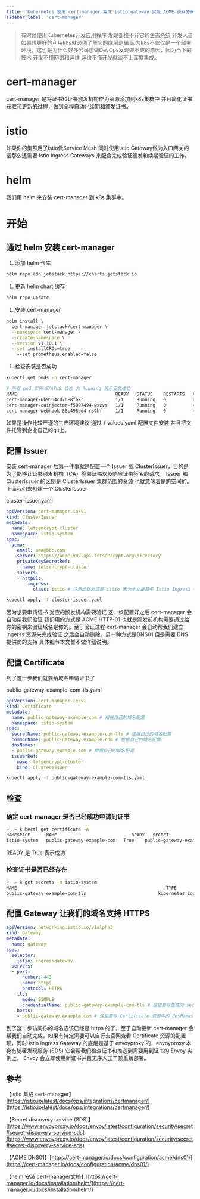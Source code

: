 ```yaml
---
title: 'Kubernetes 使用 cert-manager 集成 istio gateway 实现 ACME 颁发的永久免费TLS HTTPS 证书'
sidebar_label: 'cert-manager'
---
```


> 有时候使用Kubernetes开发应用程序 发现都绕不开它的生态系统 开发人员如果想更好的利用k8s就必须了解它的底层逻辑 因为k8s不仅仅是一个部署环境，这也是为什么好多公司想做DevOps发现做不成的原因，因为当下的技术 开发不懂网络和运维 运维不懂开发就谈不上深度集成。
>

# cert-manager

cert-manager 是将证书和证书颁发机构作为资源添加到k8s集群中 并且简化证书获取和更新的过程，做到全程自动化续期和颁发证书。

# istio

如果你的集群用了istio做Service Mesh 同时使用Istio Gateway做为入口网关的话那么还需要 Istio Ingress Gateways 来配合完成验证颁发和续期验证的工作。

# helm

我们用 helm 来安装 cert-manager 到 k8s 集群中。

# 开始

## 通过 helm 安装 cert-manager

1. 添加 helm 仓库

```bash
helm repo add jetstack https://charts.jetstack.io
```

1. 更新 helm chart 缓存

```bash
helm repo update
```

1. 安装 cert-manager

```bash
helm install \
  cert-manager jetstack/cert-manager \
  --namespace cert-manager \
  --create-namespace \
  --version v1.10.1 \
  --set installCRDs=true
	--set prometheus.enabled=false
```

1. 检查安装是否成功

```bash
kubectl get pods -n cert-manager
```

```bash
# 所有 pod 实例 STATUS 状态 为 Running 表示安装成功
NAME                                     READY   STATUS    RESTARTS   AGE
cert-manager-6b9564cd76-8fhkr            1/1     Running   0          47h
cert-manager-cainjector-f5897494-wxzvs   1/1     Running   0          47h
cert-manager-webhook-88c498bd4-rs9hf     1/1     Running   0          47h
```

如果是操作比较严谨的生产环境建议 通过-f values.yaml 配置文件安装 并且把文件托管到企业自己的git上。

## 配置 Issuer

安装 cert-manager 后第一件事就是配置一个 Issuer 或 ClusterIssuer，目的是为了能够让证书颁发机构（CA）签署证书以及响应证书签名的请求。 Issuer 和 ClusterIssuer 的区别是 ClusterIssuer 集群范围的资源 也就意味着是跨空间的。 下面我们来创建一个 ClusterIssuer

cluster-issuer.yaml

```yaml
apiVersion: cert-manager.io/v1
kind: ClusterIssuer
metadata:
  name: letsencrypt-cluster
  namespace: istio-system
spec:
  acme:
    email: aaa@bbb.com
    server: https://acme-v02.api.letsencrypt.org/directory
    privateKeySecretRef:
      name: letsencrypt-cluster
    solvers:
    - http01:
        ingress:
          class: istio # 注意此处必须是 istio 因为本文是基于 Istio Ingress Gateways 作为入口
```

```bash
kubectl apply -f cluster-issuer.yaml
```

因为想要申请证书 对应的颁发机构需要验证 这一步配置好之后 cert-manager 会自动帮我们验证 我们用的方式是 ACME HTTP-01 也就是颁发前机构需要通过给你的密钥来验证域名是你的。至于验证过程 cert-manager 会自动帮我们建立 Ingerss 资源来完成验证 之后会自动删除。另一种方式是DNS01 但是需要 DNS 提供商的支持 具体细节本文暂不做详细说明。

## 配置 Certificate

到了这一步我们就要给域名申请证书了

public-gateway-example-com-tls.yaml

```yaml
apiVersion: cert-manager.io/v1
kind: Certificate
metadata:
  name: public-gateway-example-com # 根据自己的域名配置
  namespace: istio-system
spec:
  secretName: public-gateway-example-com-tls # 根据自己的域名配置
  commonName: public-gateway.example.com # 根据自己的域名配置
  dnsNames:
  - public-gateway.example.com # 根据自己的域名配置
  issuerRef:
    name: letsencrypt-cluster
    kind: ClusterIssuer
```

```bash
kubectl apply -f public-gateway-example-com-tls.yaml
```

## 检查

### 确定 cert-manager 是否已经成功申请到证书

```bash
➜  ~ kubectl get certificate -A
NAMESPACE      NAME                            READY   SECRET                              AGE
istio-system   public-gateway-example-com   True    public-gateway-example-com-tls   46h
```

READY 是 True 表示成功

### 检查证书是否已经存在

```bash
➜  ~ k get secrets -n istio-system                 
NAME                                                        TYPE                                  DATA   AGE
public-gateway-example-com-tls                           kubernetes.io/tls                     2      46h
```

## 配置 Gateway 让我们的域名支持 HTTPS

```yaml
apiVersion: networking.istio.io/v1alpha3
kind: Gateway
metadata:
  name: gateway
spec:
  selector:
    istio: ingressgateway
  servers:
  - port:
      number: 443
      name: https
      protocol: HTTPS
    tls:
      mode: SIMPLE
      credentialName: public-gateway-example-com-tls # 这里要与生成的 secretName 匹配
    hosts:
    - public-gateway.example.com # 这里要与 Certificate 资源中的 dnsNames 匹配
```

到了这一步访问你的域名应该已经是 https 的了，至于自动更新 cert-manager 会帮我们自动完成，如果有特定需要可以自行去官网查看 Certificate 资源的配置项，同时 Istio Ingress Gateway 的底层是基于 envoyproxy 的，envoyproxy 本身有秘密发现服务 (SDS) 它会帮我们检查证书和推送到需要用到证书的 Envoy 实例上， Envoy 会立即使用新证书并且无序人工干预重新部署。

## 参考

【Istio 集成 cert-manager】[https://istio.io/latest/docs/ops/integrations/certmanager/](https://istio.io/latest/docs/ops/integrations/certmanager/)

【Secret discovery service (SDS)】[https://www.envoyproxy.io/docs/envoy/latest/configuration/security/secret#secret-discovery-service-sds](https://www.envoyproxy.io/docs/envoy/latest/configuration/security/secret#secret-discovery-service-sds)

【ACME DNS01】[https://cert-manager.io/docs/configuration/acme/dns01/](https://cert-manager.io/docs/configuration/acme/dns01/)

【helm 安装 cert-manager文档】[https://cert-manager.io/docs/installation/helm/](https://cert-manager.io/docs/installation/helm/)